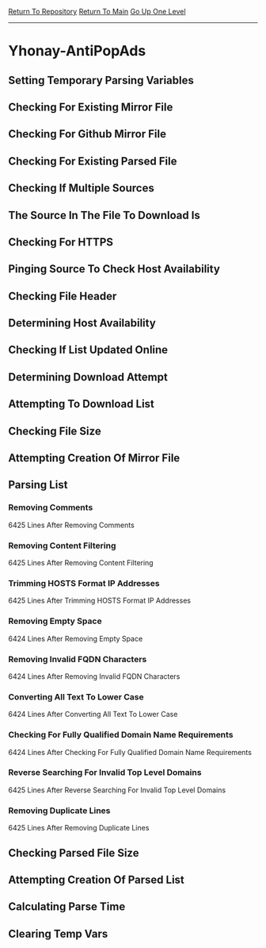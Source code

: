 [Return To Repository](https://github.com/deathbybandaid/piholeparser/)
[Return To Main](https://github.com/deathbybandaid/piholeparser/blob/master/RecentRunLogs/Mainlog.md)
[Go Up One Level](https://github.com/deathbybandaid/piholeparser/blob/master/RecentRunLogs/TopLevelScripts/30-Processing-External-Blacklists.md)
____________________________________
# Yhonay-AntiPopAds
## Setting Temporary Parsing Variables
## Checking For Existing Mirror File
## Checking For Github Mirror File
## Checking For Existing Parsed File
## Checking If Multiple Sources
## The Source In The File To Download Is
## Checking For HTTPS
## Pinging Source To Check Host Availability
## Checking File Header
## Determining Host Availability
## Checking If List Updated Online
## Determining Download Attempt
## Attempting To Download List
## Checking File Size
## Attempting Creation Of Mirror File
## Parsing List
### Removing Comments
6425 Lines After Removing Comments
### Removing Content Filtering
6425 Lines After Removing Content Filtering
### Trimming HOSTS Format IP Addresses
6425 Lines After Trimming HOSTS Format IP Addresses
### Removing Empty Space
6424 Lines After Removing Empty Space
### Removing Invalid FQDN Characters
6424 Lines After Removing Invalid FQDN Characters
### Converting All Text To Lower Case
6424 Lines After Converting All Text To Lower Case
### Checking For Fully Qualified Domain Name Requirements
6424 Lines After Checking For Fully Qualified Domain Name Requirements
### Reverse Searching For Invalid Top Level Domains
6425 Lines After Reverse Searching For Invalid Top Level Domains
### Removing Duplicate Lines
6425 Lines After Removing Duplicate Lines
## Checking Parsed File Size
## Attempting Creation Of Parsed List
## Calculating Parse Time
## Clearing Temp Vars
